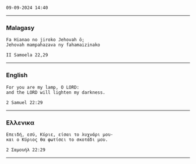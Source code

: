 `` 09-09-2024 14:40 ``

___

### Malagasy

```gospel
Fa Hianao no jiroko Jehovah ô;
Jehovah mampahazava ny fahamaizinako

II Samoela 22,29
```
___

### English

```gospel
For you are my lamp, O LORD:
and the LORD will lighten my darkness.

2 Samuel 22:29
```
___

### Eλλενικα

```gospel
Επειδή, εσύ, Κύριε, είσαι το λυχνάρι μου·
και ο Κύριος θα φωτίσει το σκοτάδι μου.

2 Σαμουήλ 22:29
```
___
